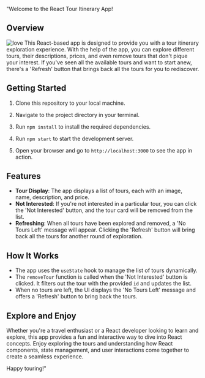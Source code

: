 "Welcome to the React Tour Itinerary App!

## Overview
![love](https://github.com/HarshalMjn/Plan-with-reactApp/assets/110369391/fcba1db6-a3dc-4ae3-8723-ff7589da235c)
This React-based app is designed to provide you with a tour itinerary exploration experience. With the help of the app, you can explore different tours, their descriptions, prices, and even remove tours that don't pique your interest. If you've seen all the available tours and want to start anew, there's a 'Refresh' button that brings back all the tours for you to rediscover.

## Getting Started

1. Clone this repository to your local machine.
2. Navigate to the project directory in your terminal.
3. Run `npm install` to install the required dependencies.

4. Run `npm start` to start the development server.
5. Open your browser and go to `http://localhost:3000` to see the app in action.

## Features

- **Tour Display**: The app displays a list of tours, each with an image, name, description, and price.
- **Not Interested**: If you're not interested in a particular tour, you can click the 'Not Interested' button, and the tour card will be removed from the list.
- **Refreshing**: When all tours have been explored and removed, a 'No Tours Left' message will appear. Clicking the 'Refresh' button will bring back all the tours for another round of exploration.

## How It Works

- The app uses the `useState` hook to manage the list of tours dynamically.
- The `removeTour` function is called when the 'Not Interested' button is clicked. It filters out the tour with the provided `id` and updates the list.
- When no tours are left, the UI displays the 'No Tours Left' message and offers a 'Refresh' button to bring back the tours.

## Explore and Enjoy

Whether you're a travel enthusiast or a React developer looking to learn and explore, this app provides a fun and interactive way to dive into React concepts. Enjoy exploring the tours and understanding how React components, state management, and user interactions come together to create a seamless experience.

Happy touring!"


